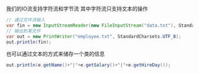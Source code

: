 我们的IO流支持字符流和字节流
其中字符流只支持文本的操作

```java
// 通过文件流输入
var fin = new InputStreamReader(new FileInputStream("data.txt"), StandardCharsets.UTF_8);
// 输出到某文件
var out = new PrintWriter("employee.txt", StandardCharsets.UTF_8);
out.println(fin);
```

也可以通过文本的方式来储存一个类的信息
```java
out.println(e.getName()+"|"+e.getSalary()+"|"+e.getHireDay());
```